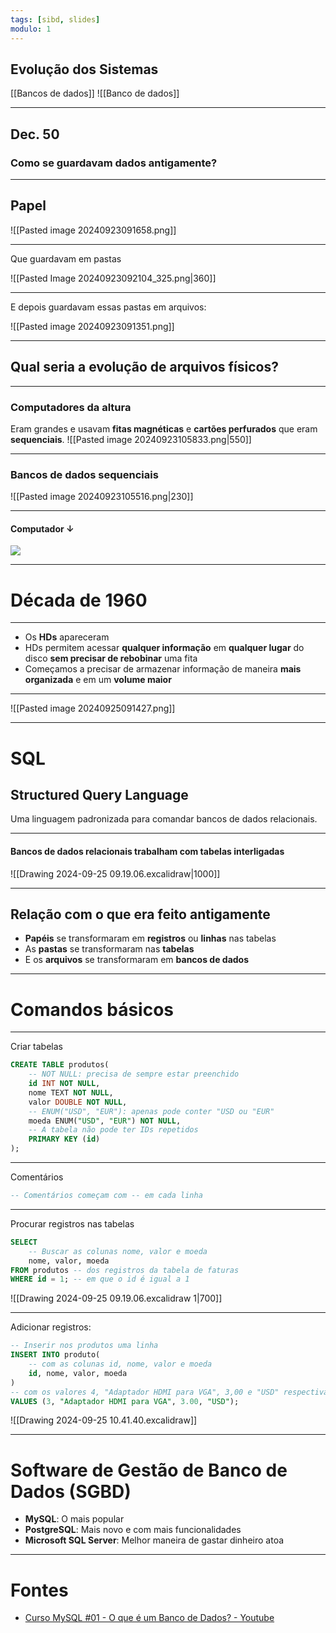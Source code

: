 ```yaml
---
tags: [sibd, slides]
modulo: 1
---
```


## Evolução dos Sistemas

[[Bancos de dados]]
![[Banco de dados]]

---

## Dec. 50
### Como se guardavam dados antigamente?

---

## Papel
![[Pasted image 20240923091658.png]]

---

Que guardavam em pastas

![[Pasted Image 20240923092104_325.png|360]]

---

E depois guardavam essas pastas em arquivos:

![[Pasted image 20240923091351.png]]

---

## Qual seria a evolução de arquivos físicos?

---

### Computadores da altura
Eram grandes e usavam **fitas magnéticas** e **cartões perfurados** que eram **sequenciais**.
![[Pasted image 20240923105833.png|550]]

---

### Bancos de dados sequenciais

![[Pasted image 20240923105516.png|230]]

---
#### Computador ↓
![](https://media1.giphy.com/media/v1.Y2lkPTc5MGI3NjExaWYyamFmZWdqMHM4YjhoeXV1cWh6ZDY4YXVtNXZ4OTJpeGk4cnZveiZlcD12MV9pbnRlcm5hbF9naWZfYnlfaWQmY3Q9Zw/WoWm8YzFQJg5i/giphy.webp)

---

# Década de 1960

---

- Os **HDs** apareceram
- HDs permitem acessar **qualquer informação** em **qualquer lugar** do disco **sem precisar de rebobinar** uma fita
- Começamos a precisar de armazenar informação de maneira **mais organizada** e em um **volume maior**

---

![[Pasted image 20240925091427.png]]

---

# SQL
## Structured Query Language
Uma linguagem padronizada para comandar bancos de dados relacionais.

---

#### Bancos de dados relacionais trabalham com tabelas interligadas

![[Drawing 2024-09-25 09.19.06.excalidraw|1000]]

---

## Relação com o que era feito antigamente

- **Papéis** se transformaram em **registros** ou **linhas** nas tabelas
- As **pastas** se transformaram nas **tabelas**
- E os **arquivos** se transformaram em **bancos de dados**

---

# Comandos básicos

---

Criar tabelas

```sql
CREATE TABLE produtos(
	-- NOT NULL: precisa de sempre estar preenchido
	id INT NOT NULL,
	nome TEXT NOT NULL,
	valor DOUBLE NOT NULL,
	-- ENUM("USD", "EUR"): apenas pode conter "USD ou "EUR"
	moeda ENUM("USD", "EUR") NOT NULL,
	-- A tabela não pode ter IDs repetidos
	PRIMARY KEY (id)
);
```

---

Comentários
```sql
-- Comentários começam com -- em cada linha
```

---

Procurar registros nas tabelas

```sql
SELECT 
	-- Buscar as colunas nome, valor e moeda
	nome, valor, moeda
FROM produtos -- dos registros da tabela de faturas
WHERE id = 1; -- em que o id é igual a 1
```
![[Drawing 2024-09-25 09.19.06.excalidraw 1|700]]

---
Adicionar registros:
```sql
-- Inserir nos produtos uma linha
INSERT INTO produto(
	-- com as colunas id, nome, valor e moeda
	id, nome, valor, moeda
)
-- com os valores 4, "Adaptador HDMI para VGA", 3,00 e "USD" respectivamente
VALUES (3, "Adaptador HDMI para VGA", 3.00, "USD");
```

![[Drawing 2024-09-25 10.41.40.excalidraw]]

---
# Software de Gestão de Banco de Dados (SGBD)
- **MySQL**: O mais popular
- **PostgreSQL**: Mais novo e com mais funcionalidades
- **Microsoft SQL Server**: Melhor maneira de gastar dinheiro atoa

---
# Fontes
- [Curso MySQL #01 - O que é um Banco de Dados? - Youtube](https://www.youtube.com/watch?v=Ofktsne-utM)